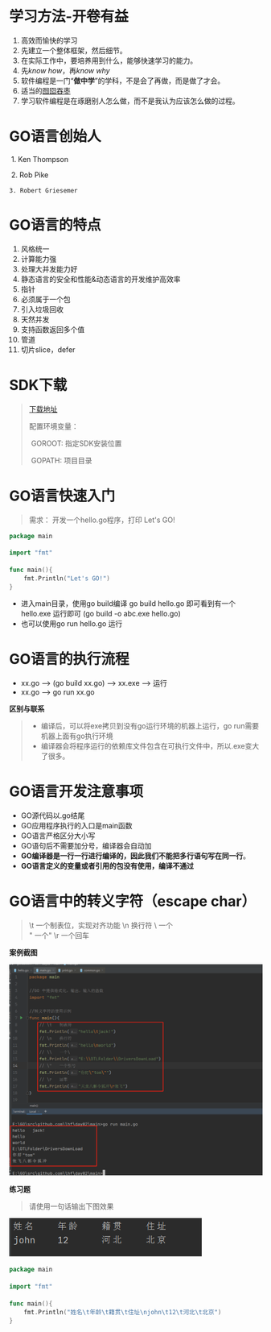 # 学习方法-开卷有益

1. 高效而愉快的学习
2. 先建立一个整体框架，然后细节。
3. 在实际工作中，要培养用到什么，能够快速学习的能力。
4. 先*know how*，再*know why*
5. 软件编程是一门“**做中学**”的学科，不是会了再做，而是做了才会。
6. 适当的<u>囫囵吞枣</u>
7. 学习软件编程是在琢磨别人怎么做，而不是我认为应该怎么做的过程。

# GO语言创始人

​	1. Ken Thompson

​	2. Rob Pike

	3. Robert Griesemer

# GO语言的特点

1. 风格统一
2. 计算能力强
3. 处理大并发能力好
4. 静态语言的安全和性能&动态语言的开发维护高效率
5. 指针
6. 必须属于一个包
7. 引入垃圾回收
8. 天然并发
9. 支持函数返回多个值
10. 管道
11. 切片slice，defer

# SDK下载

> [下载地址](https://studygolang.com/dl)
>
> 配置环境变量： 
>
> ​	GOROOT: 指定SDK安装位置
>
> ​	GOPATH:  项目目录



# GO语言快速入门

> 需求： 开发一个hello.go程序，打印 Let's GO!

```go
package main

import "fmt"

func main(){
    fmt.Println("Let's GO!")
}
```

* 进入main目录，使用go build编译   go build hello.go  即可看到有一个hello.exe  运行即可  (go build -o abc.exe hello.go)
* 也可以使用go run hello.go 运行

# GO语言的执行流程

* xx.go --> (go build xx.go) --> xx.exe --> 运行
* xx.go --> go run xx.go

**区别与联系**

> * 编译后，可以将exe拷贝到没有go运行环境的机器上运行，go run需要机器上面有go执行环境
> * 编译器会将程序运行的依赖库文件包含在可执行文件中，所以.exe变大了很多。

# GO语言开发注意事项

* GO源代码以.go结尾
* GO应用程序执行的入口是main函数
* GO语言严格区分大小写
* GO语句后不需要加分号，编译器会自动加
* **GO编译器是一行一行进行编译的，因此我们不能把多行语句写在同一行**。
* **GO语言定义的变量或者引用的包没有使用，编译不通过**

# GO语言中的转义字符（escape char）

> \t	一个制表位，实现对齐功能
> \n	换行符
> \\	一个\
> \"	一个"
> \r	一个回车

**案例截图**

![image-20200609002026521](.\asserts\image-20200609002026521.png)

**练习题**

> 请使用一句话输出下图效果

![image-20200609002419069](.\asserts\image-20200609002419069.png)

```go
package main

import "fmt"

func main(){
	fmt.Println("姓名\t年龄\t籍贯\t住址\njohn\t12\t河北\t北京")
}
```
